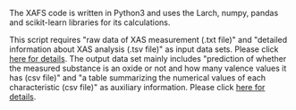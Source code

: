 The XAFS code is written in Python3 and uses the Larch, numpy, pandas and scikit-learn libraries for its calculations. 

This script requires "raw data of XAS measurement (.txt file)" and "detailed information about XAS analysis (.tsv file)" as input data sets. 
Please click [here for details](/World/02-1_Required_files.md). 
The output data set mainly includes "prediction of whether the measured substance is an oxide or not and how many valence values it has (csv file)" and "a table summarizing the numerical values of each characteristic (csv file)" as auxiliary information. 
Please click [here for details](/World/SampleData/Output_Example.md). 

